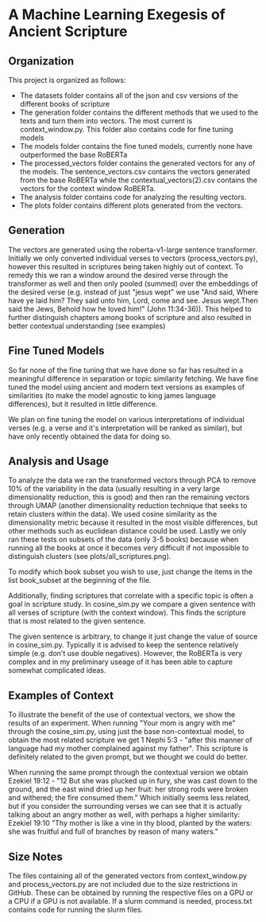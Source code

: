 # A Machine Learning Exegesis of Ancient Scripture
## Organization
This project is organized as follows:
- The datasets folder contains all of the json and csv versions of the different books of scripture
- The generation folder contains the different methods that we used to the texts and turn them into vectors. The most current is context_window.py. This folder also contains code for fine tuning models
- The models folder contains the fine tuned models, currently none have outperformed the base RoBERTa
- The processed_vectors folder contains the generated vectors for any of the models. The sentence_vectors.csv contains the vectors generated from the base RoBERTa while the contextual_vectors(2).csv contains the vectors for the context window RoBERTa.
- The analysis folder contains code for analyzing the resulting vectors.
- The plots folder contains different plots generated from the vectors.
## Generation
The vectors are generated using the roberta-v1-large sentence transformer. Initially we only converted individual verses to vectors (process_vectors.py), however this resulted in scriptures being taken highly out of context. To remedy this we ran a window around the desired verse through the transformer as well and then only pooled (summed) over the embeddings of the desired verse (e.g. instead of just "jesus wept" we use "And said, Where have ye laid him? They said unto him, Lord, come and see. Jesus wept.Then said the Jews, Behold how he loved him!" (John 11:34-36)). This helped to further distinguish chapters among books of scripture and also resulted in better contextual understanding (see examples)
## Fine Tuned Models
So far none of the fine tuning that we have done so far has resulted in a meaningful difference in separation or topic similarity fetching. We have fine tuned the model using ancient and modern text versions as examples of similarities (to make the model agnostic to king james language differences), but it resulted in little difference. 

We plan on fine tuning the model on various interpretations of individual verses (e.g. a verse and it's interpretation will be ranked as similar), but have only recently obtained the data for doing so.
## Analysis and Usage
To analyze the data we ran the transformed vectors through PCA to remove 10% of the variability in the data (usually resulting in a very large dimensionality reduction, this is good) and then ran the remaining vectors through UMAP (another dimensionality reduction technique that seeks to retain clusters within the data). We used cosine similarity as the dimensionality metric because it resulted in the most visible differences, but other methods such as euclidean distance could be used. Lastly we only ran these tests on subsets of the data (only 3-5 books) because when running all the books at once it becomes very difficult if not impossible to distinguish clusters (see plots/all_scriptures.png).

To modify which book subset you wish to use, just change the items in the list book_subset at the beginning of the file.

Additionally, finding scriptures that correlate with a specific topic is often a goal in scripture study. In cosine_sim.py we compare a given sentence with all verses of scripture (with the context window). This finds the scripture that is most related to the given sentence.

The given sentence is arbitrary, to change it just change the value of source in cosine_sim.py. Typically it is advised to keep the sentence relatively simple (e.g. don't use double negatives). However, the RoBERTa is very complex and in my preliminary useage of it has been able to capture somewhat complicated ideas.
## Examples of Context
To illustrate the benefit of the use of contextual vectors, we show the results of an experiment. When running "Your mom is angry with me" through the cosine_sim.py, using just the base non-contextual model, to obtain the most related scripture we get 1 Nephi 5:3 - "after this manner of language had my mother complained against my father". This scripture is definitely related to the given prompt, but we thought we could do better.

When running the same prompt through the contextual version we obtain Ezekiel 19:12 - "12 But she was plucked up in fury, she was cast down to the ground, and the east wind dried up her fruit: her strong rods were broken and withered; the fire consumed them." Which initially seems less related, but if you consider the surrounding verses we can see that it is actually talking about an angry mother as well, with perhaps a higher similarity: Ezekiel 19:10 "Thy mother is like a vine in thy blood, planted by the waters: she was fruitful and full of branches by reason of many waters."

## Size Notes
The files containing all of the generated vectors from context_window.py and process_vectors.py are not included due to the size restrictions in GitHub. These can be obtained by running the respective files on a GPU or a CPU if a GPU is not available. If a slurm command is needed, process.txt contains code for running the slurm files.
